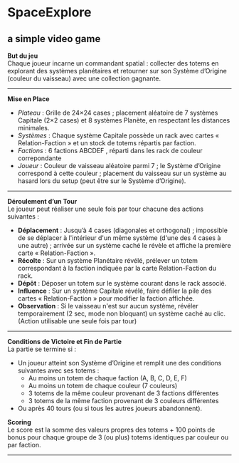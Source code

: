 # SpaceExplore
a simple video game
---

**But du jeu**  
Chaque joueur incarne un commandant spatial : collecter des totems en explorant des systèmes planétaires et retourner sur son Système d’Origine (couleur du vaisseau) avec une collection gagnante.

---

**Mise en Place**  
- *Plateau* : Grille de 24×24 cases ; placement aléatoire de 7 systèmes Capitale (2×2 cases) et 8 systèmes Planète, en respectant les distances minimales.  
- *Systèmes* : Chaque système Capitale possède un rack avec cartes « Relation-Faction » et un stock de totems répartis par faction.
- *Factions* : 6 factions ABCDEF , réparti dans les rack de couleur correpondante
- *Joueur* : Couleur de vaisseau aléatoire parmi 7 ; le Système d’Origine correspond à cette couleur ; placement du vaisseau sur un système au hasard lors du setup (peut être sur le Système d’Origine).

---

**Déroulement d’un Tour**  
Le joueur peut réaliser une seule fois par tour chacune des actions suivantes :  
- **Déplacement** : Jusqu’à 4 cases (diagonales et orthogonal) ; impossible de se déplacer à l'intérieur d'un même système (d'une des 4 cases à une autre) ; arrivée sur un système caché le révèle et affiche la première carte « Relation-Faction ».  
- **Récolte** : Sur un système Planétaire révélé, prélever un totem correspondant à la faction indiquée par la carte Relation-Faction du rack.  
- **Dépôt** : Déposer un totem sur le système courant dans le rack associé.  
- **Influence** : Sur un système Capitale révélé, faire défiler la pile des cartes « Relation-Faction » pour modifier la faction affichée.  
- **Observation** : Si le vaisseau n'est sur aucun système, révéler temporairement (2 sec, mode non bloquant) un système caché au clic. (Action utilisable une seule fois par tour)

---

**Conditions de Victoire et Fin de Partie**  
La partie se termine si :  
- Un joueur atteint son Système d’Origine et remplit une des conditions suivantes avec ses totems :  
  - Au moins un totem de chaque faction (A, B, C, D, E, F)  
  - Au moins un totem de chaque couleur (7 couleurs)  
  - 3 totems de la même couleur provenant de 3 factions différentes  
  - 3 totems de la même faction provenant de 3 couleurs différentes  
- Ou après 40 tours (ou si tous les autres joueurs abandonnent).

**Scoring**  
Le score est la somme des valeurs propres des totems + 100 points de bonus pour chaque groupe de 3 (ou plus) totems identiques par couleur ou par faction.

---
